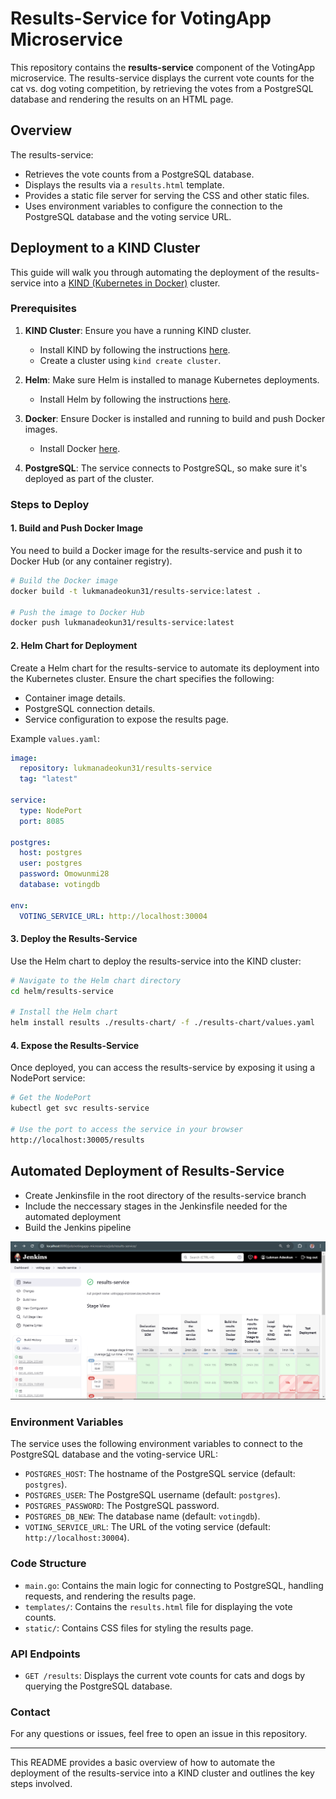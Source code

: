 # Results-Service for VotingApp Microservice

This repository contains the **results-service** component of the VotingApp microservice. The results-service displays the current vote counts for the cat vs. dog voting competition, by retrieving the votes from a PostgreSQL database and rendering the results on an HTML page.

## Overview

The results-service:
- Retrieves the vote counts from a PostgreSQL database.
- Displays the results via a `results.html` template.
- Provides a static file server for serving the CSS and other static files.
- Uses environment variables to configure the connection to the PostgreSQL database and the voting service URL.

## Deployment to a KIND Cluster

This guide will walk you through automating the deployment of the results-service into a [KIND (Kubernetes in Docker)](https://kind.sigs.k8s.io/) cluster.

### Prerequisites

1. **KIND Cluster**: Ensure you have a running KIND cluster.
   - Install KIND by following the instructions [here](https://kind.sigs.k8s.io/docs/user/quick-start/).
   - Create a cluster using `kind create cluster`.

2. **Helm**: Make sure Helm is installed to manage Kubernetes deployments.
   - Install Helm by following the instructions [here](https://helm.sh/docs/intro/install/).

3. **Docker**: Ensure Docker is installed and running to build and push Docker images.
   - Install Docker [here](https://docs.docker.com/get-docker/).

4. **PostgreSQL**: The service connects to PostgreSQL, so make sure it's deployed as part of the cluster.

### Steps to Deploy

#### 1. Build and Push Docker Image

You need to build a Docker image for the results-service and push it to Docker Hub (or any container registry).

```bash
# Build the Docker image
docker build -t lukmanadeokun31/results-service:latest .

# Push the image to Docker Hub
docker push lukmanadeokun31/results-service:latest
```

#### 2. Helm Chart for Deployment

Create a Helm chart for the results-service to automate its deployment into the Kubernetes cluster. Ensure the chart specifies the following:
- Container image details.
- PostgreSQL connection details.
- Service configuration to expose the results page.

Example `values.yaml`:

```yaml
image:
  repository: lukmanadeokun31/results-service
  tag: "latest"

service:
  type: NodePort
  port: 8085

postgres:
  host: postgres
  user: postgres
  password: Omowunmi28
  database: votingdb

env:
  VOTING_SERVICE_URL: http://localhost:30004
```

#### 3. Deploy the Results-Service

Use the Helm chart to deploy the results-service into the KIND cluster:

```bash
# Navigate to the Helm chart directory
cd helm/results-service

# Install the Helm chart
helm install results ./results-chart/ -f ./results-chart/values.yaml
```

#### 4. Expose the Results-Service

Once deployed, you can access the results-service by exposing it using a NodePort service:

```bash
# Get the NodePort
kubectl get svc results-service

# Use the port to access the service in your browser
http://localhost:30005/results
```

## Automated Deployment of Results-Service
* Create Jenkinsfile in the root directory of the results-service branch
* Include the neccessary stages in the Jenkinsfile needed for the automated deployment
* Build the Jenkins pipeline

![results-service-pipeline](./images/results-service-pipeline.png)

### Environment Variables

The service uses the following environment variables to connect to the PostgreSQL database and the voting-service URL:
- `POSTGRES_HOST`: The hostname of the PostgreSQL service (default: `postgres`).
- `POSTGRES_USER`: The PostgreSQL username (default: `postgres`).
- `POSTGRES_PASSWORD`: The PostgreSQL password.
- `POSTGRES_DB_NEW`: The database name (default: `votingdb`).
- `VOTING_SERVICE_URL`: The URL of the voting service (default: `http://localhost:30004`).

### Code Structure

- `main.go`: Contains the main logic for connecting to PostgreSQL, handling requests, and rendering the results page.
- `templates/`: Contains the `results.html` file for displaying the vote counts.
- `static/`: Contains CSS files for styling the results page.

### API Endpoints

- `GET /results`: Displays the current vote counts for cats and dogs by querying the PostgreSQL database.


### Contact

For any questions or issues, feel free to open an issue in this repository.

---

This README provides a basic overview of how to automate the deployment of the results-service into a KIND cluster and outlines the key steps involved.
